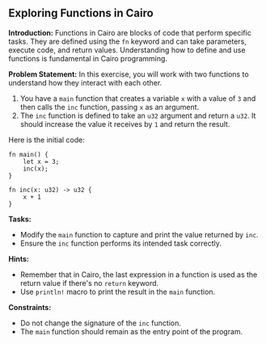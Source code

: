 ## Exploring Functions in Cairo

**Introduction:**
Functions in Cairo are blocks of code that perform specific tasks. They are defined using the `fn` keyword and can take parameters, execute code, and return values. Understanding how to define and use functions is fundamental in Cairo programming.

**Problem Statement:**
In this exercise, you will work with two functions to understand how they interact with each other.

1. You have a `main` function that creates a variable `x` with a value of `3` and then calls the `inc` function, passing `x` as an argument.
2. The `inc` function is defined to take an `u32` argument and return a `u32`. It should increase the value it receives by `1` and return the result.

Here is the initial code:

```cairo
fn main() {
    let x = 3;
    inc(x);
}

fn inc(x: u32) -> u32 {
    x + 1
}
```

**Tasks:**

- Modify the `main` function to capture and print the value returned by `inc`.
- Ensure the `inc` function performs its intended task correctly.

**Hints:**

- Remember that in Cairo, the last expression in a function is used as the return value if there's no `return` keyword.
- Use `println!` macro to print the result in the `main` function.

**Constraints:**

- Do not change the signature of the `inc` function.
- The `main` function should remain as the entry point of the program.
